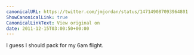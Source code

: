 ```yaml
---
canonicalURL: https://twitter.com/jmjordan/status/147149087093964801
ShowCanonicalLink: true
CanonicalLinkText: View original on
date: 2011-12-15T03:00:50+00:00
---
```

I guess I should pack for my 6am flight.